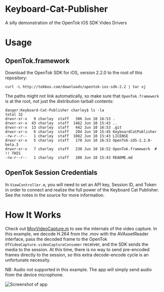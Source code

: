 Keyboard-Cat-Publisher
======================

A silly demonstration of the OpenTok iOS SDK Video Drivers

Usage
=====

OpenTok.framework
-----------------

Download the OpenTok SDK for iOS, version 2.2.0 to the root of this repository:

```curl -L http://tokbox.com/downloads/opentok-ios-sdk-2.2 | tar xj``` 

The paths might not link automatically, so make sure that `OpenTok.framework` is
at the root, not just the distribution tarball contents:

```
danger:Keyboard-Cat-Publisher charley$ ls -la
total 32
drwxr-xr-x   9 charley  staff   306 Jun 10 16:53 .
drwxr-xr-x  43 charley  staff  1462 Jun 10 15:43 ..
drwxr-xr-x  13 charley  staff   442 Jun 10 16:53 .git
drwxr-xr-x   6 charley  staff   204 Jun 10 15:45 KeyboardCatPublisher
-rw-r--r--   1 charley  staff  1082 Jun 10 15:43 LICENSE
drwxr-xr-x   5 charley  staff   170 Jun 10 16:53 OpenTok-iOS-2.2.0-beta.3
drwxr-xr-x   7 charley  staff   238 Jun 10 16:52 OpenTok.framework  # !! THIS
-rw-r--r--   1 charley  staff   106 Jun 10 15:43 README.md

```

OpenTok Session Credentials
---------------------------

In `ViewController.m`, you will need to set an API key, Session ID, and Token
in order to connect and realize the full power of the Keyboard Cat Publisher.
See the notes in the source for more information.

How It Works
============
Check out
[MovVideoCapture.m](KeyboardCatPublisher/KeyboardCatPublisher/MovVideoCapture.m)
to see the internals of the video capture. In this example, we decode H.264
from the .mov with the AVAssetReader interface, pass the decoded frame to the 
OpenTok `OTVideoCapture.videoCaptureConsumer` receiver, and the SDK sends the
media to the session. At this time, there is no way to send pre-encoded frames
directly to the session, so this extra decode-encode cycle is an unfortunate
necessity.

NB: Audio not supported in this example. The app will simply send audio from the
device microphone.

![Screenshot of app](http://i.imgur.com/PchhrB6.png)
